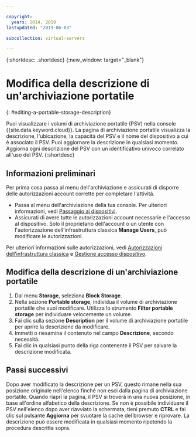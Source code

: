 ```yaml
---

copyright:
  years: 2014, 2019
lastupdated: "2019-06-03"

subcollection: virtual-servers

---
```


{:shortdesc: .shortdesc}
{:new_window: target="_blank"}

# Modifica della descrizione di un'archiviazione portatile
{: #editing-a-portable-storage-description}

Puoi visualizzare i volumi di archiviazione portatile (PSV) nella console {{site.data.keyword.cloud}}. La pagina di archiviazione portatile visualizza la descrizione, l'ubicazione, la capacità del PSV e il nome del dispositivo a cui è associato il PSV. Puoi aggiornare la descrizione in qualsiasi momento. Aggiorna ogni descrizione del PSV con un identificativo univoco correlato all'uso del PSV.
{:shortdesc}

## Informazioni preliminari
Per prima cosa passa al menu dell'archiviazione e assicurati di disporre delle autorizzazioni account corrette per completare l'attività. 

* Passa al menu dell'archiviazione della tua console. Per ulteriori informazioni, vedi [Passaggio ai dispositivi](/docs/vsi?topic=virtual-servers-navigating-devices).
* Assicurati di avere tutte le autorizzazioni account necessarie e l'accesso al dispositivo. Solo il proprietario dell'account o un utente con l'autorizzazione dell'infrastruttura classica **Manage Users**, può modificare le autorizzazioni.

Per ulteriori informazioni sulle autorizzazioni, vedi [Autorizzazioni dell'infrastruttura classica](/docs/iam?topic=iam-infrapermission#infrapermission) e [Gestione accesso dispositivo](/docs/vsi?topic=virtual-servers-managing-device-access).

## Modifica della descrizione di un'archiviazione portatile

1. Dal menu **Storage**, seleziona **Block Storage**.
2. Nella sezione **Portable storage**, individua il volume di archiviazione portatile che vuoi modificare. Utilizza lo strumento **Filter portable storage** per individuare velocemente un volume.
3. Fai clic sulla sezione **Description** per il volume di archiviazione portatile per aprire la descrizione da modificare.
4. Immetti o riesamina il contenuto nel campo **Descrizione**, secondo necessità.
5. Fai clic in qualsiasi punto della riga contenente il PSV per salvare la descrizione modificata.

## Passi successivi

Dopo aver modificato la descrizione per un PSV, questo rimane nella sua posizione originale nell'elenco finché non esci dalla pagina di archiviazione portatile. Quando riapri la pagina, il PSV si troverà in una nuova posizione, in base all'ordine alfabetico della descrizione. Se non è possibile individuare il PSV nell'elenco dopo aver riavviato la schermata, tieni premuto **CTRL** e fai clic sul pulsante **Aggiorna** per svuotare la cache del browser e riprovare. La descrizione può essere modificata in qualsiasi momento ripetendo la procedura descritta sopra.
